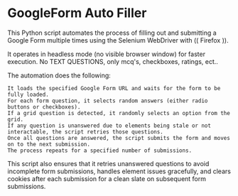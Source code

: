 # GoogleForm Auto Filler

This Python script automates the process of filling out and submitting a Google Form multiple times using the Selenium WebDriver with (( Firefox )). 

It operates in headless mode (no visible browser window) for faster execution. 
No TEXT QUESTIONS, only mcq's, checkboxes, ratings, ect..

The automation does the following:

    It loads the specified Google Form URL and waits for the form to be fully loaded.
    For each form question, it selects random answers (either radio buttons or checkboxes).
    If a grid question is detected, it randomly selects an option from the grid.
    If any question is unanswered due to elements being stale or not interactable, the script retries those questions.
    Once all questions are answered, the script submits the form and moves on to the next submission.
    The process repeats for a specified number of submissions.

This script also ensures that it retries unanswered questions to avoid incomplete form submissions, handles element issues gracefully, and clears cookies after each submission for a clean slate on subsequent form submissions.
